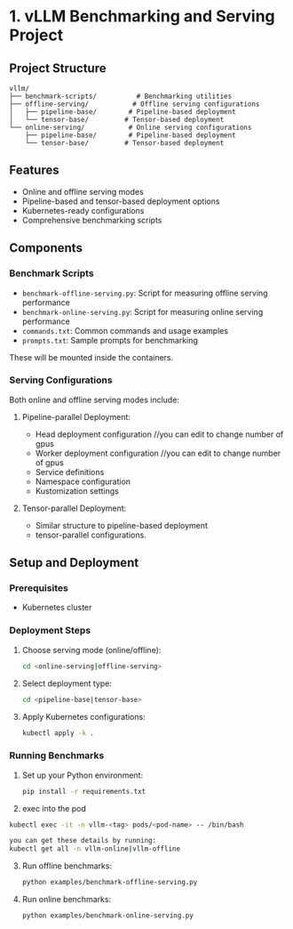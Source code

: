 # 1. vLLM Benchmarking and Serving Project

## Project Structure

```
vllm/
├── benchmark-scripts/          # Benchmarking utilities
├── offline-serving/           # Offline serving configurations
│   ├── pipeline-base/        # Pipeline-based deployment
│   └── tensor-base/         # Tensor-based deployment
└── online-serving/           # Online serving configurations
    ├── pipeline-base/        # Pipeline-based deployment
    └── tensor-base/         # Tensor-based deployment
```

## Features

- Online and offline serving modes
- Pipeline-based and tensor-based deployment options
- Kubernetes-ready configurations
- Comprehensive benchmarking scripts

## Components

### Benchmark Scripts

- `benchmark-offline-serving.py`: Script for measuring offline serving performance
- `benchmark-online-serving.py`: Script for measuring online serving performance
- `commands.txt`: Common commands and usage examples
- `prompts.txt`: Sample prompts for benchmarking

These will be mounted inside the containers.

### Serving Configurations

Both online and offline serving modes include:

1. Pipeline-parallel Deployment:
   - Head deployment configuration //you can edit to change number of gpus
   - Worker deployment configuration //you can edit to change number of gpus
   - Service definitions
   - Namespace configuration
   - Kustomization settings

2. Tensor-parallel Deployment:
   - Similar structure to pipeline-based deployment
   -  tensor-parallel configurations.

## Setup and Deployment

### Prerequisites

- Kubernetes cluster

### Deployment Steps

1. Choose serving mode (online/offline):
   ```bash
   cd <online-serving|offline-serving>
   ```

2. Select deployment type:
   ```bash
   cd <pipeline-base|tensor-base>
   ```

3. Apply Kubernetes configurations:
   ```bash
   kubectl apply -k .
   ```

### Running Benchmarks

1. Set up your Python environment:
   ```bash
   pip install -r requirements.txt
   ```
2. exec into the pod
```bash
kubectl exec -it -n vllm-<tag> pods/<pod-name> -- /bin/bash

you can get these details by running:
kubectl get all -n vllm-online|vllm-offline
```
3. Run offline benchmarks:
   ```bash
   python examples/benchmark-offline-serving.py
   ```

4. Run online benchmarks:
   ```bash
   python examples/benchmark-online-serving.py
   ```